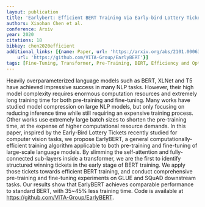 ```yaml
---
layout: publication
title: 'Earlybert: Efficient BERT Training Via Early-bird Lottery Tickets'
authors: Xiaohan Chen et al.
conference: Arxiv
year: 2020
citations: 18
bibkey: chen2020efficient
additional_links: [{name: Paper, url: 'https://arxiv.org/abs/2101.00063'}, {name: Code,
    url: 'https://github.com/VITA-Group/EarlyBERT'}]
tags: [Fine-Tuning, Transformer, Pre-Training, BERT, Efficiency and Optimization]
---
```

Heavily overparameterized language models such as BERT, XLNet and T5 have
achieved impressive success in many NLP tasks. However, their high model
complexity requires enormous computation resources and extremely long training
time for both pre-training and fine-tuning. Many works have studied model
compression on large NLP models, but only focusing on reducing inference time
while still requiring an expensive training process. Other works use extremely
large batch sizes to shorten the pre-training time, at the expense of higher
computational resource demands. In this paper, inspired by the Early-Bird
Lottery Tickets recently studied for computer vision tasks, we propose
EarlyBERT, a general computationally-efficient training algorithm applicable to
both pre-training and fine-tuning of large-scale language models. By slimming
the self-attention and fully-connected sub-layers inside a transformer, we are
the first to identify structured winning tickets in the early stage of BERT
training. We apply those tickets towards efficient BERT training, and conduct
comprehensive pre-training and fine-tuning experiments on GLUE and SQuAD
downstream tasks. Our results show that EarlyBERT achieves comparable
performance to standard BERT, with 35~45% less training time. Code is available
at https://github.com/VITA-Group/EarlyBERT.
